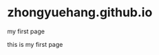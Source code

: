# zhongyuehang.github.io
<html>
<head>my first page
</head>
<p>this is my first page</p>
<body>
</body>
</html>
